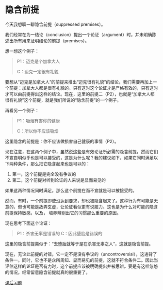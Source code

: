 # 隐含前提

今天我想聊一聊隐含前提（suppressed premises）。

我们经常在为一结论（conclusion）提出一个论证（argument）时，并未明确陈述出所有用来证明结论的前提（premises）。

想一想这个例子：

> P1：迈克是个加拿大人
>
> C：迈克一定很有礼貌

要想从“迈克是加拿大人”的前提来推出“迈克很有礼貌”的结论，我们需要再加上一个前提：加拿大人都是很有礼貌的。只有这时这个论证才是严格有效的，只有这时才可以由前提得出这样的结论。现在，这里的前提二（P2），也就是“加拿大人都很有礼貌”这个前提，就是我们所说的“隐含前提”的一个例子。

再看另一个例子：

> P1：吸烟有害你的健康
>
> C：所以你不应该吸烟

这里隐含的前提是：你不应该做损害自己健康的事情（P2）。

现在注意，在这两个例子中，虽然说这些是有效论证所必需的隐含前提，然而它们不宣自明似乎也是可以接受的，这是为什么呢？我的建议如下，如果它同时满足以下两种条件，那么把它隐含起来也是可以的：

1. 第一，这个前提是完全没有争议的
2. 第二，这个前提对听到论证的人来说是显而易见的

如果这两种情况同时满足，那么这个前提在而不宣就是可以被接受的。

然而，有时，一个前提即使没达到要求，却也被隐含起来了。这种行为有可能是无意的，但也可能是故弄玄虚，让论证看似更有说服力。这也是为什么对可能的隐含前提保持敏感，以及，
培养辨别出它的习惯那么重要的原因。

现在思考下面这个论证：

> P1：杀害无辜是错误的
> C：因此堕胎是错误的

这里的隐含前提类似于：“去堕胎就等于是在杀害无辜之人”，这就是隐含前提。

现在，无论此前提的对错，它一定不是没有争议的（uncontroversial），这违背了条件一。同时，它也不是众所周知、显而易见的前提，这就不符合条件二。因此当评估这样的论证是否有力时，这个前提应该被明确提出并被思辨。要是有这样忽悠的情况，经常留意隐含前提就真的很重要了。

[课后习题](http://t.cn/EZEDwvy)